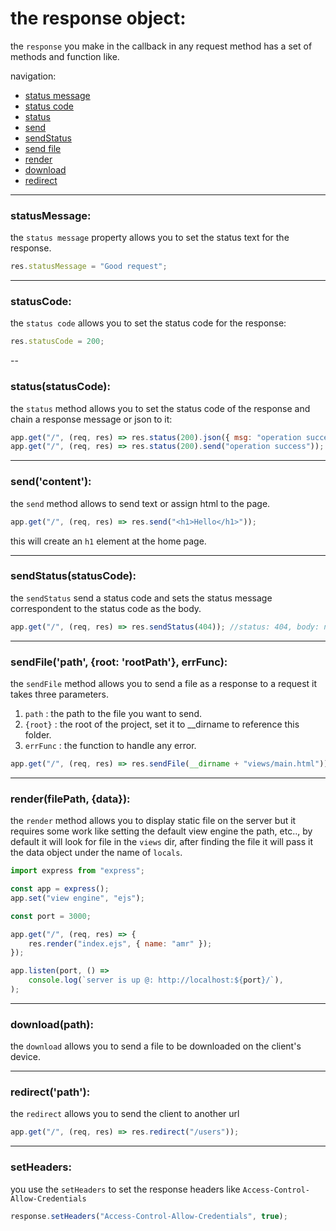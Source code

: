 <!-- @format -->

# the response object:

the `response` you make in the callback in any request method has a set of methods and function like.

navigation:

- [status message](#statusmessage)
- [status code](#statuscode)
- [status](#statusstatuscode)
- [send](#senddata)
- [sendStatus](#sendstatusstatuscode)
- [send file](#sendfilepath-root-rootpath-errfunc)
- [render](#renderfilepath-data)
- [download](#downloadpath)
- [redirect](#redirectpath)

---

### statusMessage:

the `status message` property allows you to set the status text for the response.

```javascript
res.statusMessage = "Good request";
```

---

### statusCode:

the `status code` allows you to set the status code for the response:

```javascript
res.statusCode = 200;
```

--

### status(statusCode):

the `status` method allows you to set the status code of the response and chain a response message or json to it:

```javascript
app.get("/", (req, res) => res.status(200).json({ msg: "operation success" }));
app.get("/", (req, res) => res.status(200).send("operation success"));
```

---

### send('content'):

the `send` method allows to send text or assign html to the page.

```javascript
app.get("/", (req, res) => res.send("<h1>Hello</h1>"));
```

this will create an `h1` element at the home page.

---

### sendStatus(statusCode):

the `sendStatus` send a status code and sets the status message correspondent to the status code as the body.

```javascript
app.get("/", (req, res) => res.sendStatus(404)); //status: 404, body: not-found
```

---

### sendFile('path', {root: 'rootPath'}, errFunc):

the `sendFile` method allows you to send a file as a response to a request it takes three parameters.

1. `path` : the path to the file you want to send.
1. `{root}` : the root of the project, set it to \_\_dirname to reference this folder.
1. `errFunc` : the function to handle any error.

```javascript
app.get("/", (req, res) => res.sendFile(__dirname + "views/main.html"));
```

---

### render(filePath, {data}):

the `render` method allows you to display static file on the server but it requires some work like setting the default view engine the path, etc.., by default it will look for file in the `views` dir, after finding the file it will pass it the data object under the name of `locals`.

```javascript
import express from "express";

const app = express();
app.set("view engine", "ejs");

const port = 3000;

app.get("/", (req, res) => {
	res.render("index.ejs", { name: "amr" });
});

app.listen(port, () =>
	console.log(`server is up @: http://localhost:${port}/`),
);
```

---

### download(path):

the `download` allows you to send a file to be downloaded on the client's device.

---

### redirect('path'):

the `redirect` allows you to send the client to another url

```javascript
app.get("/", (req, res) => res.redirect("/users"));
```

---

### setHeaders:

you use the `setHeaders` to set the response headers like `Access-Control-Allow-Credentials`

```javascript
response.setHeaders("Access-Control-Allow-Credentials", true);
```
